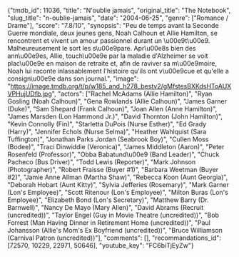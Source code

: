 {"tmdb_id": 11036, "title": "N'oublie jamais", "original_title": "The Notebook", "slug_title": "n-oublie-jamais", "date": "2004-06-25", "genre": ["Romance / Drame"], "score": "7.8/10", "synopsis": "Peu de temps avant la Seconde Guerre mondiale, deux jeunes gens, Noah Calhoun et Allie Hamilton, se rencontrent et vivent un amour passionnel durant un \u00e9t\u00e9. Malheureusement le sort les s\u00e9pare. Apr\u00e8s bien des ann\u00e9es, Allie, touch\u00e9e par la maladie d'Alzheimer se voit plac\u00e9e en maison de retraite et, afin de raviver sa m\u00e9moire, Noah lui raconte inlassablement l'histoire qu'ils ont v\u00e9cue et qu'elle a consign\u00e9e dans son journal.", "image": "https://image.tmdb.org/t/p/w185_and_h278_bestv2/gMfstesBXKdsHToAUXVPHujUDfb.jpg", "actors": ["Rachel McAdams (Allie Hamilton)", "Ryan Gosling (Noah Calhoun)", "Gena Rowlands (Allie Calhoun)", "James Garner (Duke)", "Sam Shepard (Frank Calhoun)", "Joan Allen (Anne Hamilton)", "James Marsden (Lon Hammond Jr.)", "David Thornton (John Hamilton)", "Kevin Connolly (Fin)", "Starletta DuPois (Nurse Esther)", "Ed Grady (Harry)", "Jennifer Echols (Nurse Selma)", "Heather Wahlquist (Sara Tuffington)", "Jonathan Parks Jordan (Seabrook Boy)", "Cullen Moss (Bodee)", "Traci Dinwiddie (Veronica)", "James Middleton (Aaron)", "Peter Rosenfeld (Professor)", "Obba Babatund\u00e9 (Band Leader)", "Chuck Pacheco (Bus Driver)", "Todd Lewis (Reporter)", "Mark Johnson (Photographer)", "Robert Fraisse (Buyer #1)", "Barbara Weetman (Buyer #2)", "Jamie Anne Allman (Martha Shaw)", "Rebecca Koon (Aunt Georgia)", "Deborah Hobart (Aunt Kitty)", "Sylvia Jefferies (Rosemary)", "Mark Garner (Lon's Employee)", "Scott Ritenour (Lon's Employee)", "Milton Buras (Lon's Employee)", "Elizabeth Bond (Lon's Secretary)", "Matthew Barry (Dr. Barnwell)", "Nancy De Mayo (Mary Allen)", "David Abrams (Recruit (uncredited))", "Taylor Engel (Guy in Movie Theatre (uncredited))", "Bob Forrest (Man Having Dinner in Retirement Home (uncredited))", "Paul Johansson (Allie's Mom's Ex Boyfriend (uncredited))", "Bruce Williamson (Carnival Patron (uncredited))"], "comments": [], "recommandations_id": [72570, 10229, 22971, 50646], "youtube_key": "FC6biTjEyZw"}